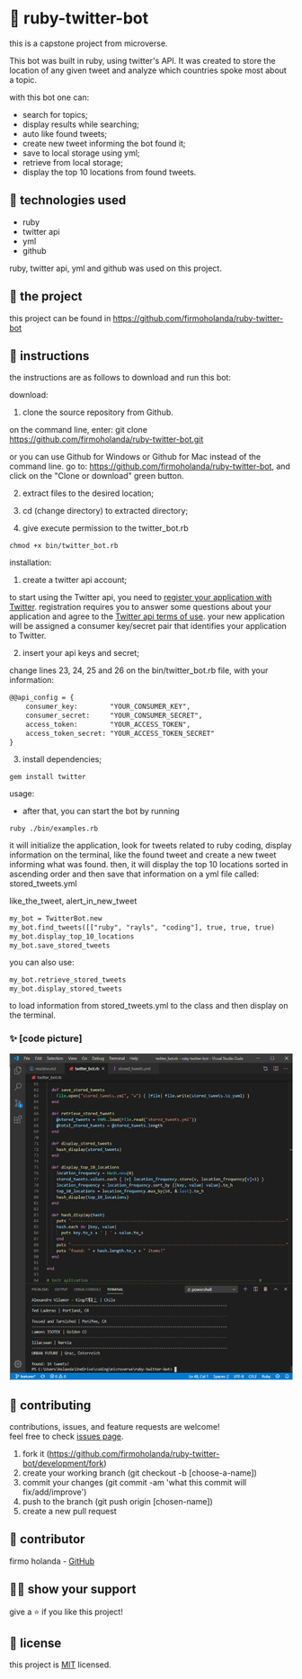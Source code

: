 # 📃 ruby-twitter-bot

this is a capstone project from microverse.

This bot was built in ruby, using twitter's API. It was created to store the location of any given tweet and analyze which countries spoke most about a topic.

with this bot one can: 
- search for topics;
- display results while searching;
- auto like found tweets;
- create new tweet informing the bot found it;
- save to local storage using yml;
- retrieve from local storage;
- display the top 10 locations from found tweets.



## 📡 technologies used

- ruby
- twitter api
- yml
- github

ruby, twitter api, yml and github was used on this project.



## 🚀 the project

this project can be found in https://github.com/firmoholanda/ruby-twitter-bot



## 🔨 instructions

the instructions are as follows to download and run this bot:

download:

1. clone the source repository from Github.

  on the command line, enter:
  git clone https://github.com/firmoholanda/ruby-twitter-bot.git 

  or you can use Github for Windows or Github for Mac instead of the command line. go to: https://github.com/firmoholanda/ruby-twitter-bot, and click on the "Clone or download" green button.

2. extract files to the desired location;

3. cd (change directory) to extracted directory;

4. give execute permission to the twitter_bot.rb
``` 
chmod +x bin/twitter_bot.rb
```


installation:

1. create a twitter api account;

  to start using the Twitter api, you need to [register your application with Twitter](https://apps.twitter.com/). registration requires you to answer some questions about your application and agree to the [Twitter api terms of use](https://dev.twitter.com/overview/terms/agreement-and-policy).
  your new application will be assigned a consumer key/secret pair that identifies your application to Twitter.

2. insert your api keys and secret;

change lines 23, 24, 25 and 26 on the bin/twitter_bot.rb file, with your information:
  ```
  @@api_config = {
      consumer_key:        "YOUR_CONSUMER_KEY",
      consumer_secret:     "YOUR_CONSUMER_SECRET",
      access_token:        "YOUR_ACCESS_TOKEN",
      access_token_secret: "YOUR_ACCESS_TOKEN_SECRET"
  }
  ```

3. install dependencies;

```
gem install twitter
```


usage:

- after that, you can start the bot by running 

``` 
ruby ./bin/examples.rb
```

it will initialize the application, look for tweets related to ruby coding, display information on the terminal, like the found tweet and create a new tweet informing what was found. then, it will display the top 10 locations sorted in ascending order and then save that information on a yml file called: stored_tweets.yml

like_the_tweet, alert_in_new_tweet

```
my_bot = TwitterBot.new
my_bot.find_tweets([["ruby", "rayls", "coding"], true, true, true)
my_bot.display_top_10_locations	
my_bot.save_stored_tweets	
```

you can also use:
```
my_bot.retrieve_stored_tweets	
my_bot.display_stored_tweets
```
to load information from stored_tweets.yml to the class and then display on the terminal.


### ✨ [code picture]

<img alt="project image" src="https://github.com/firmoholanda/ruby-twitter-bot/blob/features/img/screen.png"/>



## 🤝 contributing

contributions, issues, and feature requests are welcome!<br/>feel free to check [issues page](https://github.com/firmoholanda/ruby-enumerable-methods/development/issues).

1. fork it (https://github.com/firmoholanda/ruby-twitter-bot/development/fork)
2. create your working branch (git checkout -b [choose-a-name])
3. commit your changes (git commit -am 'what this commit will fix/add/improve')
4. push to the branch (git push origin [chosen-name])
5. create a new pull request



## 🤖 contributor

firmo holanda - [GitHub](https://github.com/firmoholanda)



## 🙋‍♂ show your support

give a ⭐️ if you like this project!



## 📝 license

this project is [MIT](https://github.com/firmoholanda/newsweek.com-clone/development/blob/development/license.txt) licensed.

